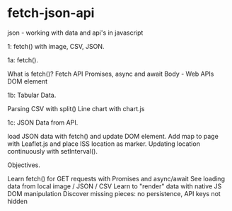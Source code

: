 # fetch-json-api
json - working with data and api's in javascript

1: fetch() with image, CSV, JSON.

1a: fetch().

What is fetch()?
Fetch API
Promises, async and await
Body - Web APIs
<img> DOM element


1b: Tabular Data.

Parsing CSV with split()
Line chart with chart.js


1c: JSON Data from API.

load JSON data with fetch() and update DOM element.
Add map to page with Leaflet.js and place ISS location as marker.
Updating location continuously with setInterval().


Objectives.

Learn fetch() for GET requests with Promises and async/await
See loading data from local image / JSON / CSV
Learn to "render" data with native JS DOM manipulation
Discover missing pieces: no persistence, API keys not hidden
